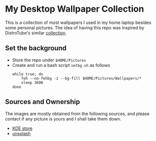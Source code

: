 # My Desktop Wallpaper Collection
This is a collection of most wallpapers I used in my home laptop besides some personal pictures. The idea of having this repo was inspired by DistroTube's similar [collection](https://gitlab.com/dwt1/wallpapers).

## Set the background
- Store the repo under `$HOME/Pictures`
- Create and run a bash script `setbg.sh` as follows
	```
	while true; do
		feh --no-fehbg -z --bg-fill $HOME/Pictures/Wallpapers/*
		sleep 3600
	done 
	```

## Sources and Ownership
The images are mostly obtained from the following sources, and please contact if any picture is yours and I shall take them down.   
- [KDE store](https://store.kde.org/browse?cat=299&ord=latest)
- [unsplash](https://unsplash.com/wallpapers)
